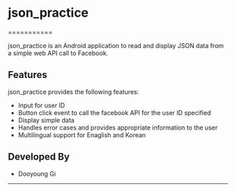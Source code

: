 # json_practice
===========

json_practice is an Android application to read and display JSON data from a simple web API call to Facebook.

Features
-----
json_practice provides the following features:
* Input for user ID
* Button click event to call the facebook API for the user ID specified
* Display simple data
* Handles error cases and provides appropriate information to the user
* Multilingual support for Enaglish and Korean






Developed By
-----
* Dooyoung Gi

***
